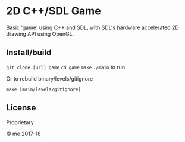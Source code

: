 
# 2D C++/SDL Game

Basic 'game' using C++ and SDL, with SDL's hardware accelerated 2D drawing API using OpenGL.

## Install/build

`git clone [url] game`
`cd game`
`make`
`./main` to run

Or to rebuild binary/levels/gitignore

`make [main/levels/gitignore]`

## License

Proprietary

&copy; me 2017-18
